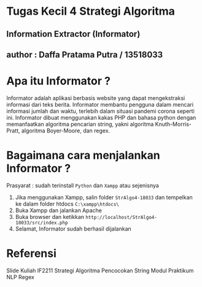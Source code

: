# Tugas Kecil 4 Strategi Algoritma
## Information Extractor (Informator)

## author : Daffa Pratama Putra / 13518033

# Apa itu Informator ?
Informator adalah aplikasi berbasis website yang dapat mengekstraksi informasi dari teks berita. Informator membantu pengguna dalam mencari informasi jumlah dan waktu, terlebih dalam situasi pandemi corona seperti ini. Informator dibuat menggunakan kakas PHP dan bahasa python dengan memanfaatkan algoritma pencarian string, yakni algoritma Knuth-Morris-Pratt, algoritma Boyer-Moore, dan regex.

# Bagaimana cara menjalankan Informator ?
Prasyarat : sudah terinstall `Python` dan `Xampp` atau sejenisnya
1. Jika menggunakan Xampp, salin folder `StrAlgo4-18033` dan tempelkan ke dalam folder htdocs `C:\xampp\htdocs\`
2. Buka Xampp dan jalankan Apache
3. Buka browser dan ketikkan `http://localhost/StrAlgo4-18033/src/index.php`
4. Selamat, Informator sudah berhasil dijalankan

# Referensi
Slide Kuliah IF2211 Strategi Algoritma Pencocokan String
Modul Praktikum NLP Regex